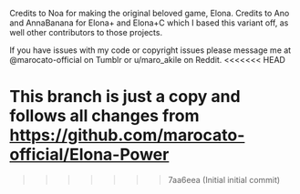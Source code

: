 Credits to Noa for making the original beloved game, Elona.
Credits to Ano and AnnaBanana for Elona+ and Elona+C which I based this variant off, as well other contributors to those projects.

If you have issues with my code or copyright issues please message me at @marocato-official on Tumblr or u/maro_akile on Reddit.
<<<<<<< HEAD

This branch is just a copy and follows all changes from https://github.com/marocato-official/Elona-Power
=======
>>>>>>> 7aa6eea (Initial initial commit)
